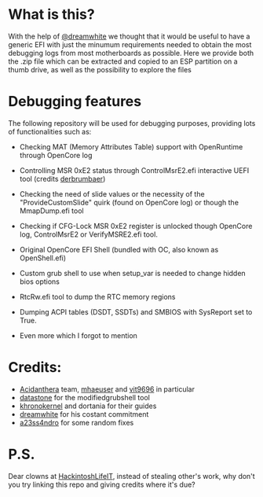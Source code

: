# What is this?

With the help of [@dreamwhite](https://github.com/dreamwhite) we thought that it would be useful to have a generic EFI with just the minumum requirements needed to obtain the most debugging logs from most motherboards as possible. Here we provide both the .zip file which can be extracted and copied to an ESP partition on a thumb drive, as well as the possibility to explore the files 

# Debugging features

The following repository will be used for debugging purposes, providing lots of functionalities such as:

- Checking MAT (Memory Attributes Table) support with OpenRuntime through OpenCore log
- Controlling MSR 0xE2 status through ControlMsrE2.efi interactive UEFI tool (credits [derbrumbaer](https://github.com/derbrumbaer))
- Checking the need of slide values or the necessity of the "ProvideCustomSlide" quirk (found on OpenCore log) or though the MmapDump.efi tool
- Checking if CFG-Lock MSR 0xE2 register is unlocked though OpenCore log, ControlMsrE2 or VerifyMSRE2.efi tool.
- Original OpenCore EFI Shell (bundled with OC, also known as OpenShell.efi)
- Custom grub shell to use when setup_var is needed to change hidden bios options
- RtcRw.efi tool to dump the RTC memory regions
- Dumping ACPI tables (DSDT, SSDTs) and SMBIOS with SysReport set to True.

- Even more which I forgot to mention

# Credits:

- [Acidanthera](https://github.com/acidanthera) team, [mhaeuser](https://github.com/mhaeuser) and [vit9696](https://github.com/vit9696) in particular
- [datastone](https://github.com/datastone) for the modifiedgrubshell tool
- [khronokernel](https://github.com/khronokernel) and dortania for their guides
- [dreamwhite](https://github.com/dreamwhite) for his costant commitment 
- [a23ss4ndro](https://github.com/1alessandro1) for some random fixes

# P.S.

Dear clowns at [HackintoshLifeIT](https://github.com/hackintoshlifeit), instead of stealing other's work, why don't you try linking this repo and giving credits where it's due?
